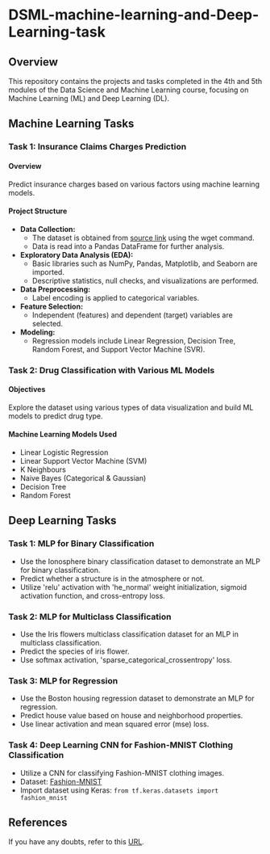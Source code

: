 # DSML-machine-learning-and-Deep-Learning-task

## Overview
This repository contains the projects and tasks completed in the 4th and 5th modules of the Data Science and Machine Learning course, focusing on Machine Learning (ML) and Deep Learning (DL).

## Machine Learning Tasks

### Task 1: Insurance Claims Charges Prediction
#### Overview
Predict insurance charges based on various factors using machine learning models.

#### Project Structure
- **Data Collection:**
  - The dataset is obtained from [source link](insert_source_link) using the wget command.
  - Data is read into a Pandas DataFrame for further analysis.
- **Exploratory Data Analysis (EDA):**
  - Basic libraries such as NumPy, Pandas, Matplotlib, and Seaborn are imported.
  - Descriptive statistics, null checks, and visualizations are performed.
- **Data Preprocessing:**
  - Label encoding is applied to categorical variables.
- **Feature Selection:**
  - Independent (features) and dependent (target) variables are selected.
- **Modeling:**
  - Regression models include Linear Regression, Decision Tree, Random Forest, and Support Vector Machine (SVR).

### Task 2: Drug Classification with Various ML Models
#### Objectives
Explore the dataset using various types of data visualization and build ML models to predict drug type.

#### Machine Learning Models Used
- Linear Logistic Regression
- Linear Support Vector Machine (SVM)
- K Neighbours
- Naive Bayes (Categorical & Gaussian)
- Decision Tree
- Random Forest

## Deep Learning Tasks

### Task 1: MLP for Binary Classification
- Use the Ionosphere binary classification dataset to demonstrate an MLP for binary classification.
- Predict whether a structure is in the atmosphere or not.
- Utilize 'relu' activation with 'he_normal' weight initialization, sigmoid activation function, and cross-entropy loss.

### Task 2: MLP for Multiclass Classification
- Use the Iris flowers multiclass classification dataset for an MLP in multiclass classification.
- Predict the species of iris flower.
- Use softmax activation, 'sparse_categorical_crossentropy' loss.

### Task 3: MLP for Regression
- Use the Boston housing regression dataset to demonstrate an MLP for regression.
- Predict house value based on house and neighborhood properties.
- Use linear activation and mean squared error (mse) loss.

### Task 4: Deep Learning CNN for Fashion-MNIST Clothing Classification
- Utilize a CNN for classifying Fashion-MNIST clothing images.
- Dataset: [Fashion-MNIST](https://github.com/zalandoresearch/fashion-mnist)
- Import dataset using Keras: `from tf.keras.datasets import fashion_mnist`

## References
If you have any doubts, refer to this [URL](https://machinelearningmastery.com/tensorflow-tutorial-deep-learning-with-tf-keras/).
